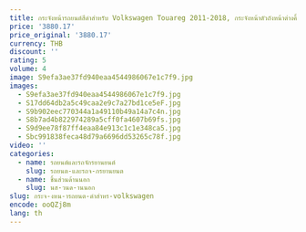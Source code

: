 ```yaml
---
title: กระจังหน้ารถยนต์สีดำสำหรับ Volkswagen Touareg 2011-2018, กระจังหน้าตัวถังหน้าต่างคิ้วตาข่ายกลาง bemper belakang ขอบประตู
price: '3880.17'
price_original: '3880.17'
currency: THB
discount: ''
rating: 5
volume: 4
image: S9efa3ae37fd940eaa4544986067e1c7f9.jpg
images:
  - S9efa3ae37fd940eaa4544986067e1c7f9.jpg
  - S17dd64db2a5c49caa2e9c7a27bd1ce5eF.jpg
  - S9b902eec770344a1a49110b49a14a7c4n.jpg
  - S8b7ad4b822974289a5cff0fa4607b69fs.jpg
  - S9d9ee78f87ff4eaa84e913c1c1e348ca5.jpg
  - Sbc991838feca48d79a6696dd53265c78f.jpg
video: ''
categories:
  - name: รถยนต์และรถจักรยานยนต์
    slug: รถยนต-และรถจ-กรยานยนต
  - name: ชิ้นส่วนด้านนอก
    slug: นส-วนด-านนอก
slug: กระจ-งหน-ารถยนต-ดำสำหร-volkswagen
encode: ooQZj8m
lang: th
---
```

  